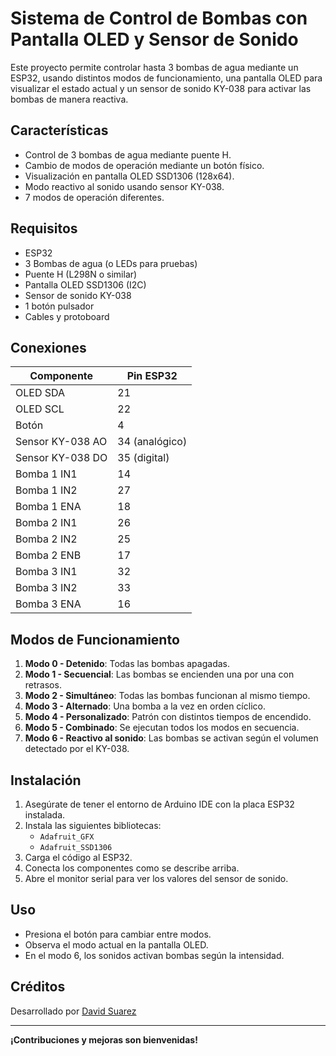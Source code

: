 # Sistema de Control de Bombas con Pantalla OLED y Sensor de Sonido

Este proyecto permite controlar hasta 3 bombas de agua mediante un ESP32, usando distintos modos de funcionamiento, una pantalla OLED para visualizar el estado actual y un sensor de sonido KY-038 para activar las bombas de manera reactiva.

## Características

- Control de 3 bombas de agua mediante puente H.
- Cambio de modos de operación mediante un botón físico.
- Visualización en pantalla OLED SSD1306 (128x64).
- Modo reactivo al sonido usando sensor KY-038.
- 7 modos de operación diferentes.

## Requisitos

- ESP32
- 3 Bombas de agua (o LEDs para pruebas)
- Puente H (L298N o similar)
- Pantalla OLED SSD1306 (I2C)
- Sensor de sonido KY-038
- 1 botón pulsador
- Cables y protoboard

## Conexiones

| Componente         | Pin ESP32         |
|--------------------|-------------------|
| OLED SDA           | 21                |
| OLED SCL           | 22                |
| Botón              | 4                 |
| Sensor KY-038 AO   | 34 (analógico)    |
| Sensor KY-038 DO   | 35 (digital)      |
| Bomba 1 IN1        | 14                |
| Bomba 1 IN2        | 27                |
| Bomba 1 ENA        | 18                |
| Bomba 2 IN1        | 26                |
| Bomba 2 IN2        | 25                |
| Bomba 2 ENB        | 17                |
| Bomba 3 IN1        | 32                |
| Bomba 3 IN2        | 33                |
| Bomba 3 ENA        | 16                |

## Modos de Funcionamiento

1. **Modo 0 - Detenido**: Todas las bombas apagadas.
2. **Modo 1 - Secuencial**: Las bombas se encienden una por una con retrasos.
3. **Modo 2 - Simultáneo**: Todas las bombas funcionan al mismo tiempo.
4. **Modo 3 - Alternado**: Una bomba a la vez en orden cíclico.
5. **Modo 4 - Personalizado**: Patrón con distintos tiempos de encendido.
6. **Modo 5 - Combinado**: Se ejecutan todos los modos en secuencia.
7. **Modo 6 - Reactivo al sonido**: Las bombas se activan según el volumen detectado por el KY-038.

## Instalación

1. Asegúrate de tener el entorno de Arduino IDE con la placa ESP32 instalada.
2. Instala las siguientes bibliotecas:
   - `Adafruit_GFX`
   - `Adafruit_SSD1306`
3. Carga el código al ESP32.
4. Conecta los componentes como se describe arriba.
5. Abre el monitor serial para ver los valores del sensor de sonido.

## Uso

- Presiona el botón para cambiar entre modos.
- Observa el modo actual en la pantalla OLED.
- En el modo 6, los sonidos activan bombas según la intensidad.

## Créditos

Desarrollado por [David Suarez](https://github.com/tioyisus1)

---

**¡Contribuciones y mejoras son bienvenidas!**
